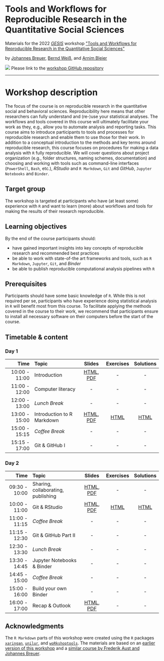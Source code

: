 # Tools and Workflows for Reproducible Research in the Quantitative Social Sciences

Materials for the 2022 [*GESIS*](https://www.gesis.org/en/home/) workshop ["Tools and Workflows for Reproducible Research in the Quantitative Social Sciences"](https://training.gesis.org/?site=pDetails&child=full&pID=0xAEFDE76E0FB549DCA06885253C45C354)

by [Johannes Breuer](https://www.johannesbreuer.com/), [Bernd Weiß](https://www.gesis.org/en/institute/staff/person/Bernd.Weiss), and [Arnim Bleier](https://www.gesis.org/en/institute/staff/person/arnim.bleier)

[![](https://licensebuttons.net/l/by/3.0/80x15.png)](https://creativecommons.org/licenses/by/4.0/) 
Please link to the [workshop GitHub repository](https://github.com/jobreu/reproducible-research-gesis-2022)

---

# Workshop description

The focus of the course is on reproducible research in the quantitative social and behavioral sciences. Reproducibility here means that other researchers can fully understand and (re-)use your statistical analyses. The workflows and tools covered in this course will ultimately facilitate your work as they, e.g., allow you to automate analysis and reporting tasks. This course aims to introduce participants to tools and processes for reproducible research and enable them to use those for their work. In addition to a conceptual introduction to the methods and key terms around reproducible research, this course focuses on procedures for making a data analysis with `R` fully reproducible. We will cover questions about project organization (e.g., folder structures, naming schemes, documentation) and choosing and working with tools such as command-line interfaces (`PowerShell`, `Bash`, etc.), *RStudio* and `R Markdown`, `Git` and *GitHub*, `Jupyter Notebooks` and `Binder`.

## Target group

The workshop is targeted at participants who have (at least some) experience with `R` and want to learn (more) about workflows and tools for making the results of their research reproducible.
 
## Learning objectives

By the end of the course participants should:
-  have gained important insights into key concepts of reproducible research and recommended best practices
-  be able to work with state-of-the art frameworks and tools, such as `R Markdown`, `Jupyter`, `Git`, and *Binder*
-  be able to publish reproducible computational analysis pipelines with `R`

## Prerequisites

Participants should have some basic knowledge of `R`. While this is not required per se, participants who have experience doing statistical analysis in `R` will benefit most from this course. To facilitate applying the methods covered in the course to their work, we recommend that participants ensure to install all necessary software on their computers before the start of the course. 

## Timetable & content

### Day 1

| Time | Topic | Slides | Exercises | Solutions |
| ---: | :---- | :----: | :-------: | :-------: |
| 10:00 - 11:00 | Introduction | [HTML](https://jobreu.github.io/reproducible-research-gesis-2022/slides/Introduction.html), [PDF](https://raw.githubusercontent.com/jobreu/reproducible-research-gesis-2022/main/slides/Introduction.pdf) | - | - |
| 11:00 - 12:00 | Computer literacy | - | - | - |
| 12:00 - 13:00 | *Lunch Break* | - | - | - |
| 13:00 - 15:00 | Introduction to R Markdown | [HTML](https://jobreu.github.io/reproducible-research-gesis-2022/slides/RMarkdown.html), [PDF](https://raw.githubusercontent.com/jobreu/reproducible-research-gesis-2022/main/slides/RMarkdown.pdf) | [HTML](https://jobreu.github.io/reproducible-research-gesis-2022/exercises/Exercise_RMarkdown.html) | [HTML](https://jobreu.github.io/reproducible-research-gesis-2022/solutions/Exercise_RMarkdown.html) |
| 15:00 - 15:15 | *Coffee Break* | - | - | - |
| 15:15 - 17:00 | Git & GitHub I | - | - | - |

### Day 2

| Time | Topic | Slides | Exercises | Solutions |
| ---: | :---- | :----: | :-------: | :-------: |
| 09:30 - 10:00 | Sharing, collaborating, publishing | [HTML](https://jobreu.github.io/reproducible-research-gesis-2022/slides/Sharing_collaborating_publishing.html), [PDF](https://raw.githubusercontent.com/jobreu/reproducible-research-gesis-2022/main/slides/Sharing_collaborating_publishing.pdf) | - | - |
| 10:00 - 11:00 | Git & RStudio | [HTML](https://jobreu.github.io/reproducible-research-gesis-2022/slides/Git_RStudi.html), [PDF](https://raw.githubusercontent.com/jobreu/reproducible-research-gesis-2022/main/slides/Git_RStudio.pdf) | [HTML](https://jobreu.github.io/reproducible-research-gesis-2022/exercises/Exercise_Git_RStudio.html) | [HTML](https://jobreu.github.io/reproducible-research-gesis-2022/solutions/Exercise_Git_RStudio.html) |
| 11:00 - 11:15 | *Coffee Break* | - | - | - |
| 11:15 - 12:30 |Git & GitHub Part II | - | -| - |
| 12:30 - 13:30 | *Lunch Break* | - | - | - |
| 13:30 - 14:45 | Jupyter Notebooks & Binder | - | - | - |
| 14:45 - 15:00 | *Coffee Break* | - | - | - |
| 15:00 - 16:00 |Build your own Binder | - | - | - |
| 16:00 - 17:00 | Recap & Outlook | [HTML](https://jobreu.github.io/reproducible-research-gesis-2022/slides/Recap_outlook.html), [PDF](https://raw.githubusercontent.com/jobreu/reproducible-research-gesis-2022/main/slides/Recap_outlook.pdf) | - | - |

## Acknowledgments

The `R Markdown` parts of this workshop were created using the `R` packages [`xaringan`](https://github.com/yihui/xaringan), [`unilur`](https://koncina.github.io/unilur/), and [`woRkshoptools`](https://github.com/StefanJuenger/woRkshoptools). The materials are based on an [earlier version of this workshop](https://github.com/jobreu/reproducible-research-gesis-2021) and a [similar course by Frederik Aust and Johannes Breuer](https://github.com/crsh/reproducible-research-practices-workshop).